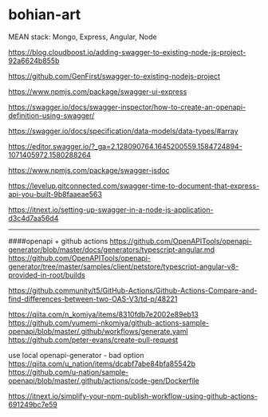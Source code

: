 # bohian-art
MEAN stack: Mongo, Express, Angular, Node

https://blog.cloudboost.io/adding-swagger-to-existing-node-js-project-92a6624b855b

https://github.com/GenFirst/swagger-to-existing-nodejs-project

https://www.npmjs.com/package/swagger-ui-express

https://swagger.io/docs/swagger-inspector/how-to-create-an-openapi-definition-using-swagger/

https://swagger.io/docs/specification/data-models/data-types/#array

https://editor.swagger.io/?_ga=2.128090764.1645200559.1584724894-1071405972.1580288264

https://www.npmjs.com/package/swagger-jsdoc

https://levelup.gitconnected.com/swagger-time-to-document-that-express-api-you-built-9b8faaeae563

https://itnext.io/setting-up-swagger-in-a-node-js-application-d3c4d7aa56d4

--------
####openapi + github actions
https://github.com/OpenAPITools/openapi-generator/blob/master/docs/generators/typescript-angular.md
https://github.com/OpenAPITools/openapi-generator/tree/master/samples/client/petstore/typescript-angular-v8-provided-in-root/builds

https://github.community/t5/GitHub-Actions/Github-Actions-Compare-and-find-differences-between-two-OAS-V3/td-p/48221

https://qiita.com/n_komiya/items/8310fdb7e2002e89eb13
https://github.com/yumemi-nkomiya/github-actions-sample-openapi/blob/master/.github/workflows/generate.yaml
https://github.com/peter-evans/create-pull-request

use local openapi-generator - bad option
https://qiita.com/u_nation/items/dcabf7abe84bfa85542b
https://github.com/u-nation/sample-openapi/blob/master/.github/actions/code-gen/Dockerfile

https://itnext.io/simplify-your-npm-publish-workflow-using-github-actions-691249bc7e59


